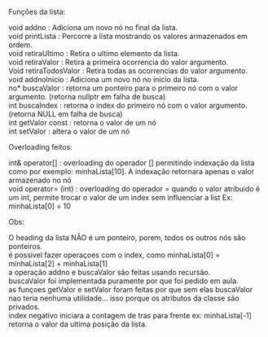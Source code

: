 Funções da lista:

void addno : Adiciona um novo nó no final da lista.  
void printLista : Percorre a lista mostrando os valores armazenados em ordem.  
void retiraUltimo : Retira o ultimo elemento da lista.  
void retiraValor : Retira a primeira ocorrencia do valor argumento.  
Void retiraTodosValor : Retira todas as ocorrencias do valor argumento.  
void addnoInicio : Adiciona um novo nó no inicio da lista.  
no* buscaValor : retorna um ponteiro para o primeiro nó com o valor argumento. (retorna nullptr em falha de busca)  
int buscaIndex : retorna o index do primeiro nó com o valor argumento. (retorna NULL em falha de busca)  
int getValor const : retorna o valor de um nó  
int setValor : altera o valor de um nó

Overloading feitos:


int& operator[] : overloading do operador [] permitindo indexação da lista como por exemplo: minhaLista[10]. A indexação retornara apenas o valor armazenado no nó  
void operator= (int) : overloading do operador = quando o valor atribuido é um int, permite trocar o valor de um index sem influenciar a list Ex: minhaLista[0] = 10  

Obs:

O heading da lista NÂO é um ponteiro, porem, todos os outros nós são ponteiros.  
é possivel fazer operaçoes com o index, como minhaLista[0] = minhaLista[2] + minhaLista[1]  
a operação addno e buscaValor são feitas usando recursão.  
buscaValor foi implementada puramente por que foi pedido em aula.  
as funçoes getValor e setValor foram feitas por que sem elas buscaValor nao teria nenhuma utilidade... isso porque os atributos da classe são privados.  
index negativo iniciara a contagem de tras para frente ex: minhaLista[-1] retorna o valor da ultima posição da lista.  

